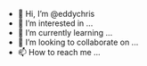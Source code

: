- 👋 Hi, I’m @eddychris
- 👀 I’m interested in ...
- 🌱 I’m currently learning ...
- 💞️ I’m looking to collaborate on ...
- 📫 How to reach me ...

<!---
eddychris/eddychris is a ✨ special ✨ repository because its `README.md` (this file) appears on your GitHub profile.
You can click the Preview link to take a look at your changes.
--->

